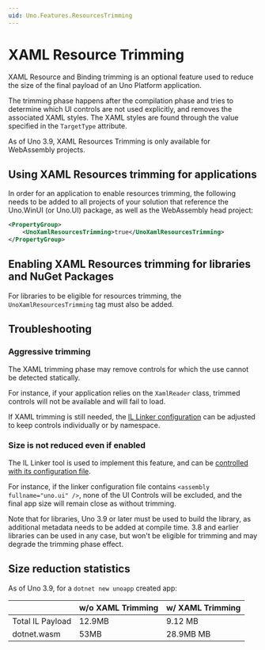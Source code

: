 ```yaml
---
uid: Uno.Features.ResourcesTrimming
---
```


# XAML Resource Trimming

XAML Resource and Binding trimming is an optional feature used to reduce the size of the final payload of an Uno Platform application.

The trimming phase happens after the compilation phase and tries to determine which UI controls are not used explicitly, and removes the associated XAML styles. The XAML styles are found through the value specified in the `TargetType` attribute.

As of Uno 3.9, XAML Resources Trimming is only available for WebAssembly projects.

## Using XAML Resources trimming for applications

In order for an application to enable resources trimming, the following needs to be added to all projects of your solution that reference the Uno.WinUI (or Uno.UI) package, as well as the WebAssembly head project:

```xml
<PropertyGroup>
    <UnoXamlResourcesTrimming>true</UnoXamlResourcesTrimming>
</PropertyGroup>
```

## Enabling XAML Resources trimming for libraries and NuGet Packages
For libraries to be eligible for resources trimming, the `UnoXamlResourcesTrimming` tag must also be added.

## Troubleshooting

### Aggressive trimming
The XAML trimming phase may remove controls for which the use cannot be detected statically.

For instance, if your application relies on the `XamlReader` class, trimmed controls will not be available and will fail to load.

If XAML trimming is still needed, the [IL Linker configuration](using-il-linker-webassembly.md) can be adjusted to keep controls individually or by namespace.

### Size is not reduced even if enabled
The IL Linker tool is used to implement this feature, and can be [controlled with its configuration file](using-il-linker-webassembly.md).

For instance, if the linker configuration file contains `<assembly fullname="uno.ui" />`, none of the UI Controls will be excluded, and the final app size will remain close as without trimming.

Note that for libraries, Uno 3.9 or later must be used to build the library, as additional metadata needs to be added at compile time. 3.8 and earlier libraries can be used in any case, but won't be eligible for trimming and may degrade the trimming phase effect.


## Size reduction statistics

As of Uno 3.9, for a `dotnet new unoapp` created app:

|                      | w/o XAML Trimming | w/ XAML Trimming |
| -------------------- | ----------------- | --------------- |
| Total IL Payload     |            12.9MB |         9.12 MB |
| dotnet.wasm          |              53MB |       28.9MB MB |
